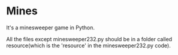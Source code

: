 # Mines

It's a minesweeper game in Python.

All the files except minesweeper232.py should be in a folder called resource(which is the 'resource' in the minesweeper232.py code). 
